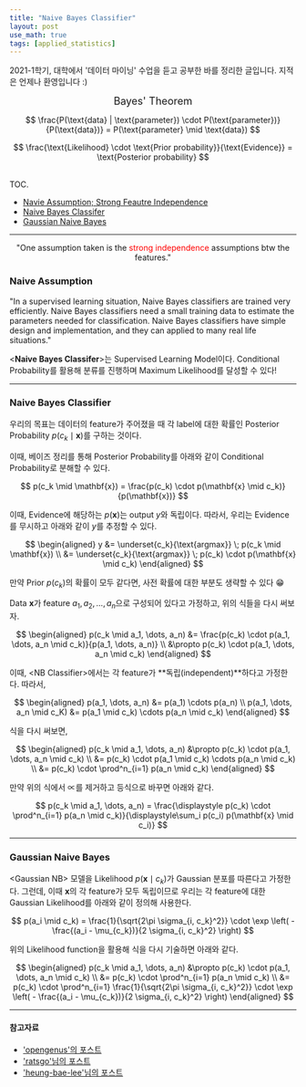 ```yaml
---
title: "Naive Bayes Classifier"
layout: post
use_math: true
tags: [applied_statistics]
---
```


2021-1학기, 대학에서 '데이터 마이닝' 수업을 듣고 공부한 바를 정리한 글입니다. 지적은 언제나 환영입니다 :)

<div class="statement" markdown="1" align="center">

<span class="statement-title" style="font-size: large">Bayes' Theorem</span><br>

$$
\frac{P(\text{data} | \text{parameter}) \cdot P(\text{parameter})}{P(\text{data})} = P(\text{parameter} \mid \text{data})
$$

$$
\frac{\text{Likelihood} \cdot \text{Prior probability}}{\text{Evidence}} = \text{Posterior probability}
$$

</div>

<br><span class="statement-title">TOC.</span><br>

- [Navie Assumption; Strong Feautre Independence](#naive-assumption)
- [Naive Bayes Classifer](#naive-bayes-classifier)
- [Gaussian Naive Bayes](#gaussian-naive-bayes)

<hr/>

<div class="statement" markdown="1" align="center">

"One assumption taken is the <span style="color:red;">strong independence</span> assumptions btw the features."

</div>

### Naive Assumption

"In a supervised learning situation, Naive Bayes classifiers are trained very efficiently. Naive Bayes classifiers need a small training data to estimate the parameters needed for classification. Naive Bayes classifiers have simple design and implementation, and they can applied to many real life situations."

\<**Naive Bayes Classifer**\>는 Supervised Learning Model이다. Conditional Probability를 활용해 분류를 진행하며 Maximum Likelihood를 달성할 수 있다!

<hr/>

### Naive Bayes Classifier

우리의 목표는 데이터의 feature가 주어졌을 때 각 label에 대한 확률인 Posterior Probability $p(c_k \mid \mathbf{x})$를 구하는 것이다.

이때, 베이즈 정리를 통해 Posterior Probability를 아래와 같이 Conditional Probability로 분해할 수 있다.

$$
p(c_k \mid \mathbf{x}) = \frac{p(c_k) \cdot p(\mathbf{x} \mid c_k)}{p(\mathbf{x})}
$$

이때, Evidence에 해당하는 $p(\mathbf{x})$는 output $y$와 독립이다. 따라서, 우리는 Evidence를 무시하고 아래와 같이 $y$를 추정할 수 있다.

$$
\begin{aligned}
y 
&= \underset{c_k}{\text{argmax}} \; p(c_k \mid \mathbf{x}) \\
&= \underset{c_k}{\text{argmax}} \; p(c_k) \cdot p(\mathbf{x} \mid c_k) 
\end{aligned}
$$

만약 Prior $p(c_k)$의 확률이 모두 같다면, 사전 확률에 대한 부분도 생략할 수 있다 😁

Data $\mathbf{x}$가 feature $a_1, a_2, \dots, a_n$으로 구성되어 있다고 가정하고, 위의 식들을 다시 써보자.

$$
\begin{aligned}
p(c_k \mid a_1, \dots, a_n) 
&= \frac{p(c_k) \cdot p(a_1, \dots, a_n \mid c_k)}{p(a_1, \dots, a_n)} \\
&\propto p(c_k) \cdot p(a_1, \dots, a_n \mid c_k)
\end{aligned}
$$

이때, \<NB Classifier\>에서는 각 feature가 **독립(independent)**하다고 가정한다. 따라서,

$$
\begin{aligned}
p(a_1, \dots, a_n) &= p(a_1) \cdots p(a_n) \\
p(a_1, \dots, a_n \mid c_K) &= p(a_1 \mid c_k) \cdots p(a_n \mid c_k)
\end{aligned}
$$

식을 다시 써보면,

$$
\begin{aligned}
p(c_k \mid a_1, \dots, a_n) 
&\propto p(c_k) \cdot p(a_1, \dots, a_n \mid c_k) \\
&= p(c_k) \cdot p(a_1 \mid c_k) \cdots p(a_n \mid c_k) \\
&= p(c_k) \cdot \prod^n_{i=1} p(a_n \mid c_k)
\end{aligned}
$$

만약 위의 식에서 $\propto$를 제거하고 등식으로 바꾸면 아래와 같다.

$$
p(c_k \mid a_1, \dots, a_n) 
= \frac{\displaystyle p(c_k) \cdot \prod^n_{i=1} p(a_n \mid c_k)}{\displaystyle\sum_i p(c_i) p(\mathbf{x} \mid c_i)}
$$

<hr/>

### Gaussian Naive Bayes

\<Gaussian NB\> 모델을 Likelihood $p(\mathbf{x} \mid c_k)$가 Gaussian 분포를 따른다고 가정한다. 그런데, 이때 $\mathbf{x}$의 각 feature가 모두 독립이므로 우리는 각 feature에 대한 Gaussian Likelihood를 아래와 같이 정의해 사용한다.

$$
p(a_i \mid c_k) = \frac{1}{\sqrt{2\pi \sigma_{i, c_k}^2}} \cdot \exp \left( - \frac{(a_i - \mu_{c_k})}{2 \sigma_{i, c_k}^2} \right)
$$

위의 Likelihood function을 활용해 식을 다시 기술하면 아래와 같다.

$$
\begin{aligned}
p(c_k \mid a_1, \dots, a_n) 
&\propto p(c_k) \cdot p(a_1, \dots, a_n \mid c_k) \\
&= p(c_k) \cdot \prod^n_{i=1} p(a_n \mid c_k) \\
&= p(c_k) \cdot \prod^n_{i=1} \frac{1}{\sqrt{2\pi \sigma_{i, c_k}^2}} \cdot \exp \left( - \frac{(a_i - \mu_{c_k})}{2 \sigma_{i, c_k}^2} \right)
\end{aligned}
$$

<hr/>

#### 참고자료

- ['opengenus'의 포스트](https://iq.opengenus.org/gaussian-naive-bayes/)
- ['ratsgo'님의 포스트](https://ratsgo.github.io/machine%20learning/2017/05/18/naive/)
- ['heung-bae-lee'님의 포스트](https://heung-bae-lee.github.io/2020/04/14/machine_learning_08/)
